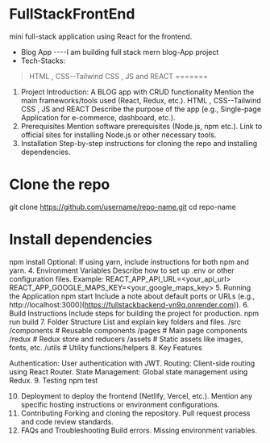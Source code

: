 # FullStackFrontEnd
mini full-stack application using React for the frontend.
* Blog App ----I am building full stack mern blog-App project
*  Tech-Stacks:
  >HTML , CSS--Tailwind CSS  , JS and REACT =======

1. Project Introduction:
   A BLOG app with CRUD functionality
Mention the main frameworks/tools used (React, Redux, etc.).
HTML , CSS--Tailwind CSS  , JS and REACT
Describe the purpose of the app (e.g., Single-page Application for e-commerce, dashboard, etc.).
3. Prerequisites
Mention software prerequisites (Node.js, npm etc.).
Link to official sites for installing Node.js or other necessary tools.
4. Installation
Step-by-step instructions for cloning the repo and installing dependencies.
# Clone the repo
git clone https://github.com/username/repo-name.git
cd repo-name

# Install dependencies
npm install
Optional: If using yarn, include instructions for both npm and yarn.
4. Environment Variables
Describe how to set up .env or other configuration files.
Example:
REACT_APP_API_URL=<your_api_url>
REACT_APP_GOOGLE_MAPS_KEY=<your_google_maps_key>
5. Running the Application
npm start
Include a note about default ports or URLs (e.g., http://localhost:3000](https://fullstackbackend-vn9q.onrender.com)).
6. Build Instructions
Include steps for building the project for production.
npm run build
7. Folder Structure
List and explain key folders and files.
/src
  /components      # Reusable components
  /pages           # Main page components
  /redux           # Redux store and reducers
  /assets          # Static assets like images, fonts, etc.
  /utils           # Utility functions/helpers
8. Key Features

Authentication: User authentication with JWT.
Routing: Client-side routing using React Router.
State Management: Global state management using Redux.
9. Testing
npm test

10. Deployment
 to deploy the frontend (Netlify, Vercel, etc.).
Mention any specific hosting instructions or environment configurations.
11. Contributing
Forking and cloning the repository.
Pull request process and code review standards.
12. FAQs and Troubleshooting
Build errors.
Missing environment variables.
